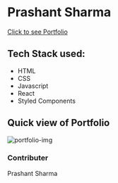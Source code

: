 # Prashant Sharma

<a href="https://prashant-ku-sharma.github.io" target="_blank">Click to see Portfolio</a>

## Tech Stack used:
<ul>
  <li>HTML</li>
  <li>CSS</li>
  <li>Javascript</li>
  <li>React</li>
  <li>Styled Components</li>
</ul>

## Quick view of Portfolio
<img src="https://user-images.githubusercontent.com/63180404/158993341-d1c4a6df-35ed-46d9-a190-316c768f0548.png" alt="portfolio-img" />

### Contributer
Prashant Sharma
